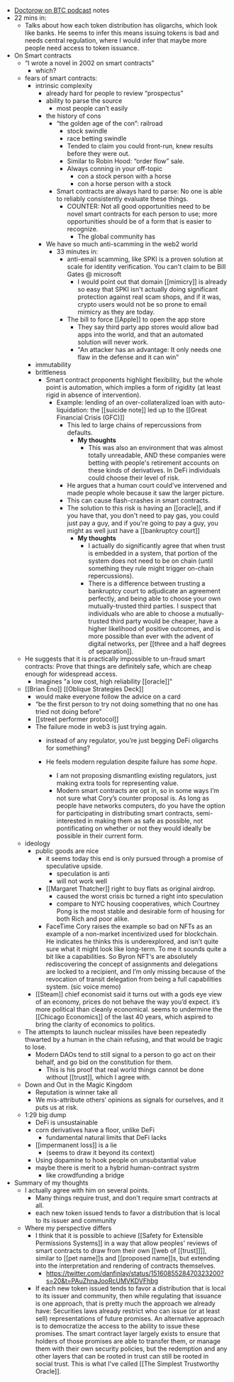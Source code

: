 - [Doctorow on BTC podcast](https://thebitcoinpodcast.com/the-bitcoin-podcast-387/) notes
- 22 mins in:
    - Talks about how each token distribution has oligarchs, which look like banks. He seems to infer this means issuing tokens is bad and needs central regulation, where I would infer that maybe more people need access to token issuance.
- On Smart contracts
    - “I wrote a novel in 2002 on smart contracts”
        - which?
    - fears of smart contracts:
        - intrinsic complexity
            - already hard for people to review “prospectus”
            - ability to parse the source
                - most people can’t easily
            - the history of cons
                - “the golden age of the con”: railroad
                    - stock swindle
                    - race betting swindle
                    - Tended to claim you could front-run, knew results before they were out.
                    - Similar to Robin Hood: “order flow” sale.
                    - Always conning in your off-topic
                        - con a stock person with a horse
                        - con a horse person with a stock
                - Smart contracts are always hard to parse: No one is able to reliably consistently evaluate these things.
                    - COUNTER: Not all good opportunities need to be novel smart contracts for each person to use; more opportunities should be of a form that is easier to recognize.
                        - The global community has
            - We have so much anti-scamming in the web2 world
                - 33 minutes in:
                    - anti-email scamming, like SPKI is a proven solution at scale for identity verification. You can't claim to be Bill Gates @ microsoft
                        - I would point out that domain [[mimicry]] is already so easy that SPKI isn't actually doing significant protection against real scam shops, and if it was, crypto users would not be so prone to email mimicry as they are today.
                    - The bill to force [[Apple]] to open the app store
                        - They say third party app stores would allow bad apps into the world, and that an automated solution will never work.
                        - "An attacker has an advantage: It only needs one flaw in the defense and it can win"
        - immutability
        - brittleness
            - Smart contract proponents highlight flexibility, but the whole point is automation, which implies a form of rigidity (at least rigid in absence of intervention).
                - Example: lending of an over-collateralized loan with auto-liquidation: the [[suicide note]] led up to the [[Great Financial Crisis (GFC)]]
                    - This led to large chains of repercussions from defaults.
                        - **My thoughts**
                            - This was also an environment that was almost totally unreadable, AND these companies were betting with people's retirement accounts on these kinds of derivatives. In DeFi individuals could choose their level of risk.
                    - He argues that a human court could've intervened and made people whole because it saw the larger picture.
                    - This can cause flash-crashes in smart contracts.
                    - The solution to this risk is having an [[oracle]], and if you have that, you don't need to pay gas, you could just pay a guy, and if you're going to pay a guy, you might as well just have a [[bankruptcy court]]
                        - **My thoughts**
                            - I actually do significantly agree that when trust is embedded in a system, that portion of the system does not need to be on chain (until something they rule might trigger on-chain repercussions).
                            - There is a difference between trusting a bankruptcy court to adjudicate an agreement perfectly, and being able to choose your own mutually-trusted third parties. I suspect that individuals who are able to choose a mutually-trusted third party would be cheaper, have a higher likelihood of positive outcomes, and is more possible than ever with the advent of digital networks, per [[three and a half degrees of separation]].
    - He suggests that it is practically impossible to un-fraud smart contracts: Prove that things are definitely safe, which are cheap enough for widespread access.
        - Imagines "a low cost, high reliability [[oracle]]"
    - [[Brian Eno]] [[Oblique Strategies Deck]]
        - would make everyone follow the advice on a card
        - “be the first person to try not doing something that no one has tried not doing before”
        - [[street performer protocol]]
        - The failure mode in web3 is just trying again.
            - instead of any regulator, you’re just begging DeFi oligarchs for something?
            - He feels modern regulation despite failure has *some hope*.

                - I am not proposing dismantling existing regulators, just making extra tools for representing value.
                - Modern smart contracts are opt in, so in some ways I’m not sure what Cory’s counter proposal is. As long as people have networks computers, do you have the option for participating in distributing smart contracts, semi-interested in making them as safe as possible, not pontificating on whether or not they would ideally be possible in their current form.
    - ideology
        - public goods are nice
            - it seems today this end is only pursued through a promise of speculative upside.
                - speculation is anti 
                - will not work well 
            - [[Margaret Thatcher]] right to buy flats as original airdrop.
                - caused the worst crisis bc turned a right into speculation 
                - compare to NYC housing cooperatives, which Courtney Pong is the most stable and desirable form of housing for both Rich and poor alike.
            - FaceTime Cory raises the example so bad on NFTs as an example of a non-market incentivized used for blockchain. He indicates he thinks this is underexplored, and isn’t quite sure what it might look like long-term. To me it sounds quite a bit like a capabilities. So Byron NFT‘s are absolutely rediscovering the concept of assignments and delegations are locked to a recipient, and I’m only missing because of the revocation of transit delegation from being a full capabilities system. (sic voice memo)
        - [[Steam]] chief economist said it turns out with a gods eye view of an economy, prices do not behave the way you’d expect. it’s more political than cleanly economical. seems to undermine the [[Chicago Economics]] of the last 40 years, which aspired to bring the clarity of economics to politics.
    - The attempts to launch nuclear missiles have been repeatedly thwarted by a human in the chain refusing, and that would be tragic to lose.
        - Modern DAOs tend to still signal to a person to go act on their behalf, and go bid on the constitution for them.
            - This is his proof that real world things cannot be done without [[trust]], which I agree with.
    - Down and Out in the Magic Kingdom
        - Reputation is winner take all
        - We mis-attribute others’ opinions as signals for ourselves, and it puts us at risk.
    - 1:29 big dump
        - DeFi is unsustainable 
        - corn derivatives have a floor, unlike DeFi 
            - fundamental natural limits that DeFi lacks
        - [[impermanent loss]] is a lie 
            - (seems to draw it beyond its context)
        - Using dopamine to hook people on unsubstantial value
        - maybe there is merit to a hybrid human-contract systrm
            - like crowdfunding a bridge
- Summary of my thoughts
    - I actually agree with him on several points.
        - Many things require trust, and don't require smart contracts at all.
        - each new token issued tends to favor a distribution that is local to its issuer and community
    - Where my perspective differs
        - I think that it is possible to achieve [[Safety for Extensible Permissions Systems]] in a way that allow peoples' reviews of smart contracts to draw from their own [[web of [[trust]]]], similar to [[pet name]]s and [[proposed name]]s, but extending into the interpretation and rendering of contracts themselves.
            - https://twitter.com/danfinlay/status/1516085528470323200?s=20&t=PAuZhnaJooRcUMVKDVFhbg
        - If each new token issued tends to favor a distribution that is local to its issuer and community, then while regulating that issuance is one approach, that is pretty much the approach we already have: Securities laws already restrict who can issue (or at least sell) representations of future promises. An alternative approach is to democratize the access to the ability to issue these promises. The smart contract layer largely exists to ensure that holders of those promises are able to transfer them, or manage them with their own security policies, but the redemption and any other layers that can be rooted in trust can still be rooted in social trust. This is what I've called [[The Simplest Trustworthy Oracle]].
